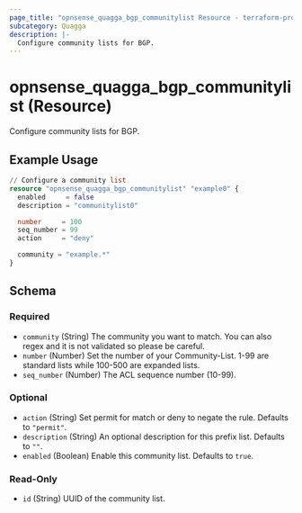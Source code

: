 ```yaml
---
page_title: "opnsense_quagga_bgp_communitylist Resource - terraform-provider-opnsense"
subcategory: Quagga
description: |-
  Configure community lists for BGP.
---
```


# opnsense_quagga_bgp_communitylist (Resource)

Configure community lists for BGP.

## Example Usage

```terraform
// Configure a community list
resource "opnsense_quagga_bgp_communitylist" "example0" {
  enabled     = false
  description = "communitylist0"

  number     = 100
  seq_number = 99
  action     = "deny"

  community = "example.*"
}
```

<!-- schema generated by tfplugindocs -->
## Schema

### Required

- `community` (String) The community you want to match. You can also regex and it is not validated so please be careful.
- `number` (Number) Set the number of your Community-List. 1-99 are standard lists while 100-500 are expanded lists.
- `seq_number` (Number) The ACL sequence number (10-99).

### Optional

- `action` (String) Set permit for match or deny to negate the rule. Defaults to `"permit"`.
- `description` (String) An optional description for this prefix list. Defaults to `""`.
- `enabled` (Boolean) Enable this community list. Defaults to `true`.

### Read-Only

- `id` (String) UUID of the community list.

